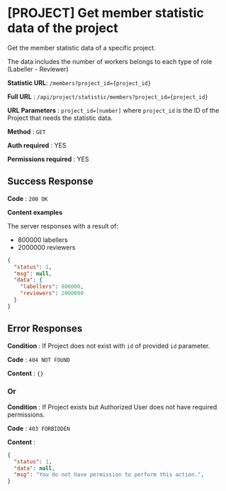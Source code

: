 # [PROJECT] Get **member** statistic data of the project

Get the member statistic data of a specific project.

The data includes the number of workers belongs to each type of role (Labeller - Reviewer)

**Statistic URL**: `/members?project_id={project_id}`

**Full URL** : `/api/project/statistic/members?project_id={project_id}`

**URL Parameters** : `project_id=[number]` where `project_id` is the ID of the Project that needs the statistic data.

**Method** : `GET`

**Auth required** : YES

**Permissions required** : YES

## Success Response

**Code** : `200 OK`

**Content examples**

The server responses with a result of:
* 800000 labellers 
* 2000000 reviewers

```json
{
  "status": 1,
  "msg": null,
  "data": {
    "labellers": 800000,
    "reviewers": 2000000
  }
}
```

## Error Responses

**Condition** : If Project does not exist with `id` of provided `id` parameter.

**Code** : `404 NOT FOUND`

**Content** : `{}`

### Or

**Condition** : If Project exists but Authorized User does not have required
permissions.

**Code** : `403 FORBIDDEN`

**Content** :

```json
{
  "status": 1,
  "data": null,
  "msg": "You do not have permission to perform this action.",
}
```
